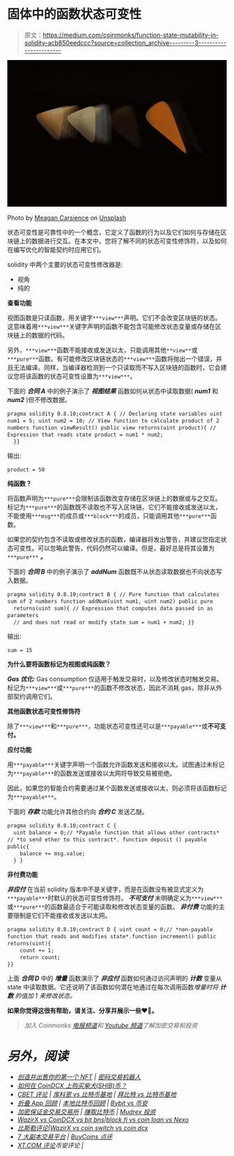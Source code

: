 # 固体中的函数状态可变性

> 原文：<https://medium.com/coinmonks/function-state-mutability-in-solidity-acb850eedccc?source=collection_archive---------3----------------------->

![](img/72cd41beb9275ffffc376fa52d7a0b14.png)

Photo by [Meagan Carsience](https://unsplash.com/@mcarsience_photography?utm_source=medium&utm_medium=referral) on [Unsplash](https://unsplash.com?utm_source=medium&utm_medium=referral)

状态可变性是可靠性中的一个概念，它定义了函数的行为以及它们如何与存储在区块链上的数据进行交互。在本文中，您将了解不同的状态可变性修饰符，以及如何在编写优化的智能契约时应用它们。

solidity 中两个主要的状态可变性修改器是:

*   视角
*   纯的

**查看功能**

视图函数是只读函数，用关键字`***view***`声明。它们不会改变区块链的状态。这意味着用`***view***`关键字声明的函数不能包含可能修改状态变量或存储在区块链上的数据的代码。

另外，`***view***`函数不能接收或发送以太，只能调用其他`**view**`或`***pure***`函数。有可能修改区块链状态的`***view***`函数将抛出一个错误，并且无法编译。同样，当编译器检测到一个只读取而不写入区块链的函数时，它会建议您将该函数的状态可变性设置为`***view***`。

下面的 ***合同 A*** 中的例子演示了 ***视图结果*** 函数如何从状态中读取数据( ***num1*** 和 ***num2*** )但不修改数据。

```
pragma solidity 0.8.10;contract A { // Declaring state variables uint num1 = 5; uint num2 = 10; // View function to calculate product of 2 numbers function viewResult() public view returns(uint product){ // Expression that reads state product = num1 * num2;
  }}
```

输出:

```
product = 50
```

**纯函数？**

将函数声明为`***pure***`会限制该函数改变存储在区块链上的数据或与之交互。标记为`***pure***`的函数既不读取也不写入区块链。它们不能接收或发送以太，不能使用`***msg***`的成员或`***block***`的成员，只能调用其他`***pure***`函数。

如果您的契约包含不读取或修改状态的函数，编译器将发出警告，并建议您指定状态可变性。可以忽略此警告，代码仍然可以编译。但是，最好总是将其设置为`***pure***` ***。***

下面的 ***合同 B*** 中的例子演示了 ***addNum*** 函数既不从状态读取数据也不向状态写入数据。

```
pragma solidity 0.8.10;contract B { // Pure function that calculates sum of 2 numbers function addNum(uint num1, uint num2) public pure
  returns(uint sum){ // Expression that computes data passed in as parameters
  // and does not read or modify state sum = num1 + num2; }}
```

输出:

```
sum = 15
```

**为什么要将函数标记为视图或纯函数？**

***Gas 优化:*** Gas consumption 仅适用于触发交易时，以及修改状态时触发交易。标记为`***view***`或`***pure***`的函数不修改状态，因此不消耗 gas，除非从外部契约调用它们。

**其他函数状态可变性修饰符**

除了`***view***`和`***pure***`，功能状态可变性还可以是`***payable***`或**不可支付。**

**应付功能**

用`***payable***`关键字声明一个函数允许函数发送和接收以太。试图通过未标记为`***payable***`的函数发送或接收以太网将导致交易被拒绝。

因此，如果您的智能合约需要通过某个函数发送或接收以太，则必须将该函数标记为`***payable***`。

下面的 ***存款*** 功能允许其他合约向 ***合约 C*** 发送乙醚。

```
pragma solidity 0.8.10;contract C {
  uint balance = 0;// *Payable function that allows other contracts*
// *to send ether to this contract*. function deposit () payable public{
    balance += msg.value;
  } }
```

**非付费功能**

***非应付*** 在当前 solidity 版本中不是关键字，而是在函数没有被显式定义为`***payable***`时默认的状态可变性修饰符。 ***不可支付*** 未明确定义为`***view***`或`***pure***`的函数最适合于可能读取和修改状态变量的函数。 ***非付费*** 功能的主要限制是它们不能接收或发送以太网。

```
pragma solidity 0.8.10;contract D { uint count = 0;// *non-payable function that reads and modifies state*.function increment() public returns(uint){
    count += 1;
    return count;  
}}
```

上面 ***合同 D*** 中的 ***增量*** 函数演示了 ***非应付*** 函数如何通过访问声明的 ***计数*** 变量从 state 中读取数据。它还说明了该函数如何潜在地通过在每次调用函数*增量时将 ***计数*** 的值加 1 来修改状态。*

****如果你觉得这很有帮助，请关注、分享并展示一些❤️👏。****

> *加入 Coinmonks [电报频道](https://t.me/coincodecap)和 [Youtube 频道](https://www.youtube.com/c/coinmonks/videos)了解加密交易和投资*

# *另外，阅读*

*   *[创造并出售你的第一个 NFT](https://coincodecap.com/create-nft) | [密码交易机器人](https://coincodecap.com/best-crypto-trading-bots)*
*   *[如何在 CoinDCX 上购买柴犬(SHIB)币？](https://coincodecap.com/buy-shiba-coindcx)*
*   *[CBET 评论](https://coincodecap.com/cbet-casino-review) | [库科恩 vs 比特币基地](https://coincodecap.com/kucoin-vs-coinbase) | [拜比特 vs 比特币基地](https://coincodecap.com/bybit-vs-coinbase)*
*   *[折叠 App 回顾](https://coincodecap.com/fold-app-review) | [本地比特币回顾](/coinmonks/localbitcoins-review-6cc001c6ed56) | [Bybit vs 币安](https://coincodecap.com/bybit-binance-moonxbt)*
*   *[加密保证金交易交易所](/coinmonks/crypto-margin-trading-exchanges-428b1f7ad108) | [赚取比特币](/coinmonks/earn-bitcoin-6e8bd3c592d9) | [Mudrex 投资](https://coincodecap.com/mudrex-invest-review-the-best-way-to-invest-in-crypto)*
*   *[WazirX vs CoinDCX vs bit bns](/coinmonks/wazirx-vs-coindcx-vs-bitbns-149f4f19a2f1)|[block fi vs coin loan vs Nexo](/coinmonks/blockfi-vs-coinloan-vs-nexo-cb624635230d)*
*   *[比斯勒评论](https://coincodecap.com/bitsler-review)|[WazirX vs coin switch vs coin dcx](https://coincodecap.com/wazirx-vs-coinswitch-vs-coindcx)*
*   *[7 大副本交易平台](https://coincodecap.com/copy-trading-platforms) | [BuyCoins 点评](https://coincodecap.com/buycoins-review)*
*   *[XT.COM 评论](https://coincodecap.com/profittradingapp-for-binance)币安评论 |*